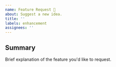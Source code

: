 ```yaml
---
name: Feature Request 🚀
about: Suggest a new idea.
title: ''
labels: enhancement
assignees: ''
---
```


<!--
  Please include as much information as possible, such as example behavior and motivation behind the change.

  Useful Links:
  - Contribution Guidelines: https://github.com/quisquous/cactbot/blob/main/CONTRIBUTING.md
  - Code of Conduct: https://github.com/quisquous/cactbot/blob/main/CODE_OF_CONDUCT.md

  Before opening a new issue, please search existing issues: https://github.com/quisquous/cactbot/issues

  Please note: Not every feature request will be added to cactbot, but hearing about what you want out of cactbot is important. Please don't be afraid to add a feature request!
-->

## Summary

Brief explanation of the feature you'd like to request.
